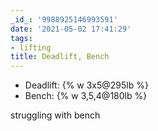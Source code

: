 ```yaml
---
_id_: '9988925146993591'
date: '2021-05-02 17:41:29'
tags:
- lifting
title: Deadlift, Bench
---
```


- Deadlift: {% w 3x5@295lb %}
- Bench: {% w 3,5,4@180lb %}

struggling with bench
